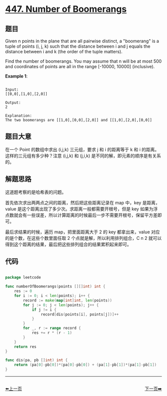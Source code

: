 # [447. Number of Boomerangs](https://leetcode.com/problems/number-of-boomerangs/)

## 题目

Given n points in the plane that are all pairwise distinct, a "boomerang" is a tuple of points (i, j, k) such that the distance between i and j equals the distance between i and k (the order of the tuple matters).

Find the number of boomerangs. You may assume that n will be at most 500 and coordinates of points are all in the range [-10000, 10000] (inclusive).



**Example 1**:

```

Input:
[[0,0],[1,0],[2,0]]

Output:
2

Explanation:
The two boomerangs are [[1,0],[0,0],[2,0]] and [[1,0],[2,0],[0,0]]

```


## 题目大意

在一个 Point 的数组中求出 (i,j,k) 三元组，要求 j 和 i 的距离等于 k 和 i 的距离。这样的三元组有多少种？注意 (i,j,k) 和 (j,i,k) 是不同的解，即元素的顺序是有关系的。

## 解题思路

这道题考察的是哈希表的问题。

首先依次求出两两点之间的距离，然后把这些距离记录在 map 中，key 是距离，value 是这个距离出现了多少次。求距离一般都需要开根号，但是 key 如果为浮点数就会有一些误差，所以计算距离的时候最后一步不需要开根号，保留平方差即可。

最后求结果的时候，遍历 map，把里面距离大于 2 的 key 都拿出来，value 对应的是个数，在这些个数里面任取 2 个点就是解，所以利用排列组合，C n 2 就可以得到这个距离的结果，最后把这些排列组合的结果累积起来即可。


## 代码

```go

package leetcode

func numberOfBoomerangs(points [][]int) int {
	res := 0
	for i := 0; i < len(points); i++ {
		record := make(map[int]int, len(points))
		for j := 0; j < len(points); j++ {
			if j != i {
				record[dis(points[i], points[j])]++
			}
		}
		for _, r := range record {
			res += r * (r - 1)
		}
	}
	return res
}

func dis(pa, pb []int) int {
	return (pa[0]-pb[0])*(pa[0]-pb[0]) + (pa[1]-pb[1])*(pa[1]-pb[1])
}

```
----------------------------------------------
<div style="display: flex;justify-content: space-between;align-items: center;">
<p><a href="https://books.halfrost.com/leetcode/ChapterFour/0445.Add-Two-Numbers-II/">⬅️上一页</a></p>
<p><a href="https://books.halfrost.com/leetcode/ChapterFour/0448.Find-All-Numbers-Disappeared-in-an-Array/">下一页➡️</a></p>
</div>
